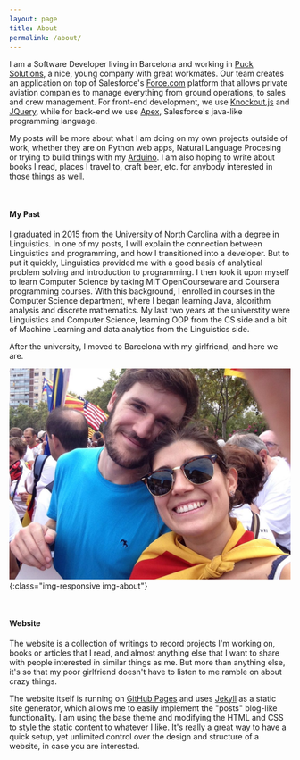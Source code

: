 ```yaml
---
layout: page
title: About
permalink: /about/
---
```


I am a Software Developer living in Barcelona and working in [Puck Solutions](https://www.facebook.com/puck.solutions/?fref=ts), a nice, young company with great workmates. Our team creates an application on top of Salesforce's [Force.com](https://en.wikipedia.org/wiki/Salesforce.com#Force.com) platform that allows private aviation companies to manage everything from ground operations, to sales and crew management. For front-end development, we use [Knockout.js](http://knockoutjs.com) and [JQuery](https://jquery.com), while for back-end we use [Apex](https://developer.salesforce.com/docs/atlas.en-us.apexcode.meta/apexcode/apex_intro_what_is_apex.htm), Salesforce's java-like programming language. 

My posts will be more about what I am doing on my own projects outside of work, whether they are on Python web apps, Natural Language Procesing or trying to build things with my [Arduino](https://www.arduino.cc/). I am also hoping to write about books I read, places I travel to, craft beer, etc. for anybody interested in those things as well.

<br>

#### **My Past**

I graduated in 2015 from the University of North Carolina with a degree in Linguistics. In one of my posts, I will explain the connection between Linguistics and programming, and how I transitioned into a developer. But to put it quickly, Linguistics provided me with a good basis of analytical problem solving and introduction to programming. I then took it upon myself to learn Computer Science by taking MIT OpenCourseware and Coursera programming courses. With this background, I enrolled in courses in the Computer Science department, where I began learning Java, algorithm analysis and discrete mathematics. My last two years at the universtity were Linguistics and Computer Science, learning OOP from the CS side and a bit of Machine Learning and data analytics from the Linguistics side. 

After the university, I moved to Barcelona with my girlfriend, and here we are.

![Jon and Amanda](/img/jon_amanda_onze_setembre.jpg){:class="img-responsive img-about"}

<br>

#### **Website**

The website is a collection of writings to record projects I'm working on, books or articles that I read, and almost anything else that I want to share with people interested in similar things as me. But more than anything else, it's so that my poor girlfriend doesn't have to listen to me ramble on about crazy things. 

The website itself is running on [GitHub Pages](https://pages.github.com) and uses [Jekyll](https://jekyllrb.com) as a static site generator, which allows me to easily implement the "posts" blog-like functionality. I am using the base theme and modifying the HTML and CSS to style the static content to whatever I like. It's really a great way to have a quick setup, yet unlimited control over the design and structure of a website, in case you are interested.

